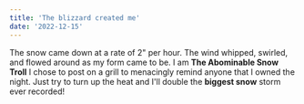 ```yaml
---
title: 'The blizzard created me'
date: '2022-12-15'
---
```


The snow came down at a rate of 2" per hour. The wind whipped, swirled, and flowed around as my form came to be. I am **The Abominable Snow Troll**
I chose to post on a grill to menacingly remind anyone that I owned the night. Just try to turn up the heat and I'll double the **biggest snow** storm ever recorded!
